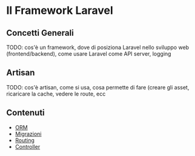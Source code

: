 # Il Framework Laravel

## Concetti Generali

TODO: cos'è un framework, dove di posiziona Laravel nello sviluppo web (frontend/backend), come usare Laravel come API server, logging

## Artisan

TODO: cos'è artisan, come si usa, cosa permette di fare (creare gli asset, ricaricare la cache, vedere le route, ecc

## Contenuti

* [ORM](./orm.md)
* [Migrazioni](./migrazioni.md)
* [Routing](./routing.md)
* [Controller](./controller.md)
